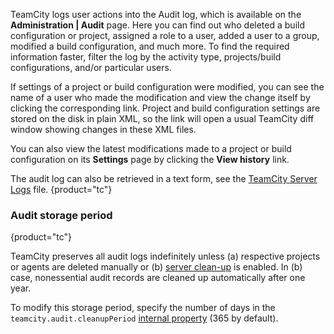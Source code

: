 [//]: # (title: Tracking User Actions)
[//]: # (auxiliary-id: Tracking User Actions)

TeamCity logs user actions into the Audit log, which is available on the __Administration | Audit__ page. Here you can find out who deleted a build configuration or project, assigned a role to a user, added a user to a group, modified a build configuration, and much more. To find the required information faster, filter the log by the activity type, projects/build configurations, and/or particular users.

If settings of a project or build configuration were modified, you can see the name of a user who made the modification and view the change itself by clicking the corresponding link. Project and build configuration settings are stored on the disk in plain XML, so the link will open a usual TeamCity diff window showing changes in these XML files.

You can also view the latest modifications made to a project or build configuration on its __Settings__ page by clicking the __View history__ link.

The audit log can also be retrieved in a text form, see the [TeamCity Server Logs](teamcity-server-logs.md) file.
{product="tc"}

### Audit storage period
{product="tc"}

TeamCity preserves all audit logs indefinitely unless (a) respective projects or agents are deleted manually or (b) [server clean-up](clean-up.md#Server+Clean-up+Settings) is enabled. In (b) case, nonessential audit records are cleaned up automatically after one year.

To modify this storage period, specify the number of days in the `teamcity.audit.cleanupPeriod` [internal property](configuring-teamcity-server-startup-properties.md#TeamCity+internal+properties) (365 by default).